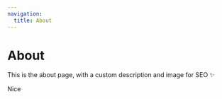 ```yaml
---
navigation:
  title: About
---
```


# About

This is the about page, with a custom description and image for SEO ✨

Nice

